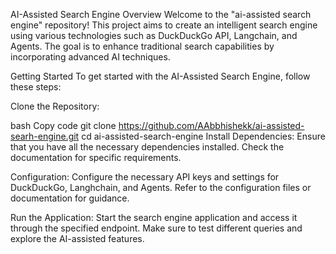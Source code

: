 AI-Assisted Search Engine
Overview
Welcome to the "ai-assisted search engine" repository! This project aims to create an intelligent search engine using various technologies such as DuckDuckGo API, Langchain, and Agents. The goal is to enhance traditional search capabilities by incorporating advanced AI techniques.

Getting Started
To get started with the AI-Assisted Search Engine, follow these steps:

Clone the Repository:

bash
Copy code
git clone https://github.com/AAbbhishekk/ai-assisted-searh-engine.git
cd ai-assisted-search-engine
Install Dependencies:
Ensure that you have all the necessary dependencies installed. Check the documentation for specific requirements.

Configuration:
Configure the necessary API keys and settings for DuckDuckGo, Langhchain, and Agents. Refer to the configuration files or documentation for guidance.

Run the Application:
Start the search engine application and access it through the specified endpoint. Make sure to test different queries and explore the AI-assisted features.
